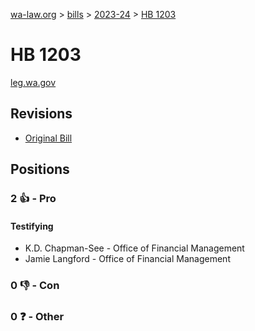 [wa-law.org](/) > [bills](/bills/) > [2023-24](/bills/2023-24) > [HB 1203](/bills/2023-24/hb/1203/)

# HB 1203
[leg.wa.gov](https://app.leg.wa.gov/billsummary?BillNumber=1203&Year=2023&Initiative=false)

## Revisions
* [Original Bill](1/)

## Positions
### 2 👍 - Pro
#### Testifying
* K.D. Chapman-See - Office of Financial Management
* Jamie Langford - Office of Financial Management

### 0 👎 - Con

### 0 ❓ - Other

